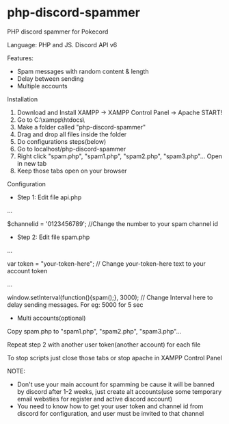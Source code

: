 # php-discord-spammer
PHP discord spammer for Pokecord

Language: PHP and JS.
Discord API v6

Features:
- Spam messages with random content & length
- Delay between sending
- Multiple accounts


Installation
1) Download and Install XAMPP -> XAMPP Control Panel -> Apache START!
2) Go to C:\xampp\htdocs\
3) Make a folder called "php-discord-spammer"
4) Drag and drop all files inside the folder
5) Do configurations steps(below)
6) Go to localhost/php-discord-spammer
7) Right click "spam.php", "spam1.php", "spam2.php", "spam3.php"... Open in new tab
8) Keep those tabs open on your browser

Configuration

- Step 1: Edit file api.php

...

$channelid = '0123456789'; //Change the number to your spam channel id

- Step 2: Edit file spam.php

...

var token = "your-token-here"; // Change your-token-here text to your account token

...

window.setInterval(function(){spam();}, 3000);  // Change Interval here to delay sending messages. For eg: 5000 for 5 sec

- Multi accounts(optional)

Copy spam.php to "spam1.php", "spam2.php", "spam3.php"...

Repeat step 2 with another user token(another account) for each file

To stop scripts just close those tabs or stop apache in XAMPP Control Panel

NOTE:
- Don't use your main account for spamming be cause it will be banned by discord after 1-2 weeks, just create alt accounts(use some temporary email websties for register and active discord account) 
- You need to know how to get your user token and channel id from discord for configuration, and user must be invited to that channel
